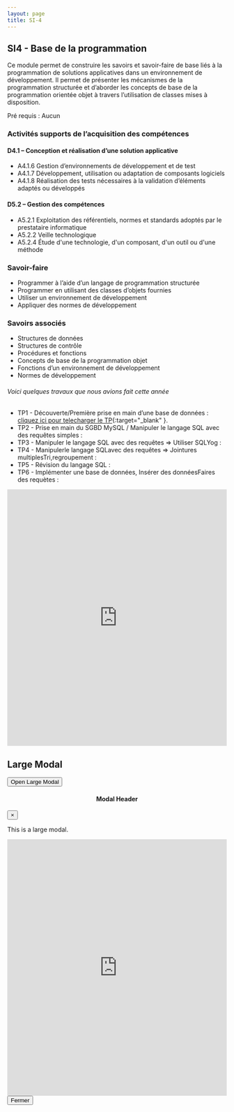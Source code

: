 ```yaml
---
layout: page
title: SI-4
---
```

## SI4 - Base de la programmation
Ce module permet de construire les savoirs et savoir-faire de base liés à la programmation de solutions applicatives dans un environnement de développement. Il permet de présenter les mécanismes de la programmation structurée et d’aborder les concepts de base de la programmation orientée objet à travers l’utilisation de classes mises à disposition.

Pré requis : Aucun

### Activités supports de l’acquisition des compétences

#### D4.1 – Conception et réalisation d’une solution applicative

* A4.1.6 Gestion d’environnements de développement et de test
* A4.1.7 Développement, utilisation ou adaptation de composants logiciels
* A4.1.8 Réalisation des tests nécessaires à la validation d’éléments adaptés ou développés

#### D5.2 – Gestion des compétences

* A5.2.1 Exploitation des référentiels, normes et standards adoptés par le prestataire informatique
* A5.2.2 Veille technologique
* A5.2.4 Étude d'une technologie, d'un composant, d'un outil ou d'une méthode

### Savoir-faire

* Programmer à l’aide d’un langage de programmation structurée
* Programmer en utilisant des classes d’objets fournies
* Utiliser un environnement de développement
* Appliquer des normes de développement
​

### Savoirs associés

* Structures de données
* Structures de contrôle
* Procédures et fonctions
* Concepts de base de la programmation objet
* Fonctions d’un environnement de développement
* Normes de développement

###### Voici quelques travaux que nous avions fait cette année

* TP1 - Découverte/Première prise en main d’une base de données : [cliquez ici pour telecharger le TP](https://drive.google.com/file/d/1i4zfKAG1IO8yxPoYW7qdZiOD8Nzx2-TU/view){:target="_blank" }.
* TP2 - Prise en main du SGBD MySQL / Manipuler le langage SQL avec des requêtes simples :
* TP3 - Manipuler le langage SQL avec des requêtes => Utiliser SQLYog :
* TP4 - Manipulerle langage SQLavec des requêtes => Jointures multiplesTri,regroupement :
* TP5 - Révision du langage SQL :
* TP6 - Implémenter une base de données, Insérer des donnéesFaires des requètes :

<dl> 
    <iframe src="https://onedrive.live.com/embed?cid=7F649C0F52F76C6B&resid=7F649C0F52F76C6B%2110578&authkey=AFSSXbhYAGZF1iY&em=2" width="100%" height="588" frameborder="0" scrolling="no"></iframe>
</dl>
<dl> 
<div class="container">
  <h2>Large Modal</h2>
  <!-- Trigger the modal with a button -->
  <button type="button" class="btn btn-info btn-lg" data-toggle="modal" data-target="#myModal">Open Large Modal</button>

  <!-- Modal -->
  <div class="modal fade" id="myModal" role="dialog">
    <div class="modal-dialog modal-lg">
      <div class="modal-content">
        <div class="modal-header">
        <STYLE type="text/css">
            h4.modal-title {text-align: center}
        </STYLE>
          <h4 class="modal-title">Modal Header</h4>
          <button type="button" class="close" data-dismiss="modal">&times;</button>
        </div>
        <div class="modal-body">
        <p>This is a large modal.</p>
          <iframe src="https://onedrive.live.com/embed?cid=7F649C0F52F76C6B&resid=7F649C0F52F76C6B%2110578&authkey=AFSSXbhYAGZF1iY&em=2" width="100%" height="588" frameborder="0" scrolling="no"></iframe>
        </div>
        <div class="modal-footer">
          <button type="button" class="btn btn-default" data-dismiss="modal">Fermer</button>
        </div>
      </div>
    </div>
  </div>
</div>
</dl>